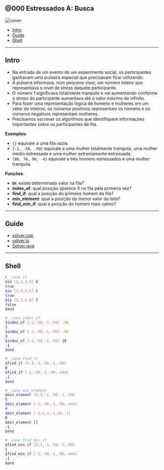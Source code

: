 ## @000 Estressados A: Busca

![cover](https://raw.githubusercontent.com/qxcodepoo/arcade/master/base/000/cover.jpg)

<!-- toc -->
- [Intro](#intro)
- [Guide](#guide)
- [Shell](#shell)
<!-- toc -->

***

## Intro

- Na entrada de um evento de um experimento social, os participantes ganhavam uma pulseira especial que precisavam ficar utilizando.
- A pulseira informava, num pequeno visor, um número inteiro que representava o nível de stress daquele participante.
- O número 1 significava totalmente tranquilo e vai aumentando conforme o stress do participante aumentava até o valor máximo de infinito.
- Para fazer uma representação lógica de homens e mulheres em um vetor de inteiros, os números positivos representam os homens e os números negativos representam mulheres.
- Precisamos escrever os algorítmos que identifiquem informações importantes sobre os participantes da fila.

**Exemplos:**

- `{}` equivale a uma fila vazia.
- `{-1, -50, -99}` equivale a uma mulher totalmente tranquila, uma mulher médio estressada e uma mulher extremamente estressada.
- `{80, 70, 90, -4}` equivale a três homens estressados e uma mulher tranquila. 

**Funções**:

- **in**: existe determinado valor na fila?
- **index_of**: qual posição aparece X na fila pela primeira vez?
- **find_if**: qual a posição do primeiro homem da fila?
- **min_element**: qual a posição do menor valor da lista?
- **find_min_if**: qual a posição do homem mais calmo?

***

## Guide

- [solver.cpp](https://github.com/qxcodepoo/arcade/blob/master/base/000/.cache/draft.cpp)
- [solver.ts](https://github.com/qxcodepoo/arcade/blob/master/base/000/.cache/draft.ts)
- [Solver.java](https://github.com/qxcodepoo/arcade/blob/master/base/000/.cache/draft.java)

***

## Shell

```sh
#__case in
$in [1,2,3,4] 4
true
$in [1,2,3,5] 1
true
$in [1,2,5,9] 7
false
$end
```

```sh
#__case index_of
$index_of [-1,-50,-1,-99] -50
1
$index_of [-1,-50,-1,-99] -99
3
$index_of [-1,-50,-1,-99] 10
-1
$end
```

```sh
#__case find_if
$find_if [5,3,-1,-50,-1,-99]
0
$find_if [-1,-50,-1,-99,-444]
-1
$end
```

```sh
#__case min_element
$min_element [5,3,-1,-50,-1,-99]
5
$min_element [-1,-50,-1,-99,-444]
4
$min_element [-2,5,3,-1,50,-1]
0
$min_element []
-1
$end
```

```sh
#__case find_min_if
$find_min_if [5,3,-1,-50,-1,-99]
1
$find_min_if [-1,-50,-1,-99,-444]
-1
$end
```

